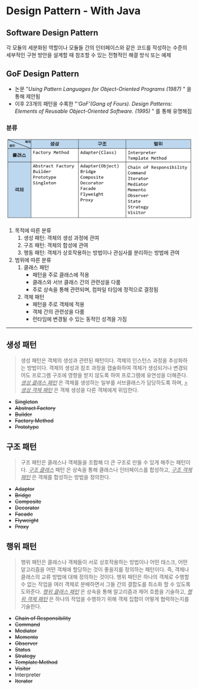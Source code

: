 # Design Pattern - With Java

## Software Design Pattern
각 모듈의 세분화된 역할이나 모듈들 간의 인터페이스와 같은 코드를 작성하는 수준의 세부적인 구현 방안을
설계할 때 참조할 수 있는 전형적인 해결 방식 또는 예제

## GoF Design Pattern
* 논문 "_Using Pattern Languages for Object-Oriented Programs (1987)_ "  을 통해 제안됨
* 이후 23개의 패턴을 수록한 "_'GoF'(Gang of Fours). Design Patterns: Elements of Reusable Object-Oriented Software. (1995)_ " 를 통해 유명해짐

### 분류
![gof table](./gof.png)
1. 목적에 따른 분류
   1. 생성 패턴: 객체의 생성 과정에 관여
   2. 구조 패턴: 객체의 합성에 관여
   3. 행동 패턴: 객체가 상호작용하는 방법이나 관심사를 분리하는 방법에 관여
2. 범위에 따른 분류
   1. 클래스 패턴
      * 패턴을 주로 클래스에 적용
      * 클래스와 서브 클래스 간의 관련성을 다룸
      * 주로 상속을 통해 관련되며, 컴파일 타임에 정적으로 결정됨
   2. 객체 패턴
      * 패턴을 주로 객체에 적용
      * 객체 간의 관련성을 다룸
      * 런타임에 변경될 수 있는 동적인 성격을 가짐
---
## 생성 패턴
> 생성 패턴은 객체의 생성과 관련된 패턴이다. 객체의 인스턴스 과정을 추상화하는 방법이다. 
> 객체의 생성과 참조 과정을 캡슐화하여 객체가 생성되거나 변경되어도 프로그램 구조에 영향을
> 받지 않도록 하여 프로그램에 유연성을 더해준다. <u>*생성 클래스 패턴*</u> 은 객체를 생성하는 일부를 서브클래스가 담당하도록 하며,
> <u>*>생성 객체 패턴*</u> 은 객체 생성을 다른 객체에게 위임한다.

* ~~Singleton~~
* ~~Abstract Factory~~
* ~~Builder~~
* ~~Factory Method~~
* ~~Prototype~~


## 구조 패턴
> 구조 패턴은 클래스나 객체들을 조합해 더 큰 구조로 만들 수 있게 해주는 패턴이다.
> <u>*구조 클래스*</u> 패턴 은 상속을 통해 클래스나 인터페이스를 합성하고,
> <u>*구조 객체 패턴*</u> 은 객체를 합성하는 방법을 정의한다.

* ~~Adaptor~~
* ~~Bridge~~
* ~~Composite~~
* ~~Decorator~~
* ~~Facade~~
* ~~Flyweight~~
* ~~Proxy~~

## 행위 패턴
> 행위 패턴은 클래스나 객체들이 서로 상호작용하는 방법이나 어떤 태스크, 어떤 알고리즘을 어떤 객체에 할당하는 것이 좋을지를
> 정의하는 패턴이다. 즉, 객체나 클래스의 교류 방법에 대해 정의하는 것이다. 행위 패턴은 하나의 객체로 수행할 수 없는 작업을
> 여러 객체로 분배하면서 그들 간의 결합도를 최소화 할 수 있도록 도와준다. <u>*행위 클래스 패턴*</u> 은 상속을 통해 
> 알고리즘과 제어 흐름을 기술하고, <u>*행위 객체 패턴*</u> 은 하나의 작업을 수행하기 위해 객체 집합이 어떻게 협력하는지를
> 기술한다.

* ~~Chain of Responsibility~~
* ~~Command~~
* ~~Mediator~~
* ~~Memento~~
* ~~Observer~~
* ~~Status~~
* ~~Strategy~~
* ~~Template Method~~
* ~~Visitor~~
* Interpreter
* ~~Iterator~~